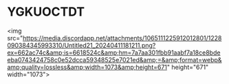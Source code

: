 # YGKUOCTDT
&lt;img src="https://media.discordapp.net/attachments/1065111225912012801/1228090384345993310/Untitled21_20240411181211.png?ex=662ac74c&amp;is=6618524c&amp;hm=7a7aa301fbb91aabf7a18ce8bdeeba0743424758c0e52dcca59348525e7021ed&amp;=&amp;format=webp&amp;quality=lossless&amp;width=1073&amp;height=671" height="671" width="1073">
